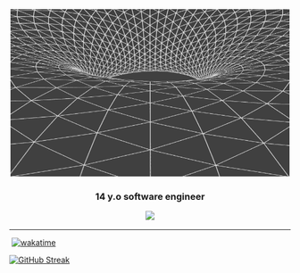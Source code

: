 <div align=center>
<img src="https://github.com/lubaskinc0de/lubaskinc0de/blob/main/5bbca7513bcf41efb7e7070145eadbab.gif" height=300 width=500></img>
  
<h3>14 y.o software engineer</h3>
  <a href="https://t.me/lubaskinc0de">
<img src="https://img.shields.io/badge/Telegram-blue?logo=Telegram&logoColor=Blue&style=for-the-badge">
</a>
</div>

-----
<img src="https://komarev.com/ghpvc/?username=lubaskinc0de&style=flat-square&color=blue" alt=""/></img>
[![wakatime](https://wakatime.com/badge/user/280c7358-d8a9-44aa-81b1-ee89e6499271.svg)](https://wakatime.com/@280c7358-d8a9-44aa-81b1-ee89e6499271)

[![GitHub Streak](https://github-readme-streak-stats.herokuapp.com?user=lubaskinc0de&theme=meta-dark&hide_border=true&date_format=n%2Fj%5B%2FY%5D&mode=weekly)](https://git.io/streak-stats)
